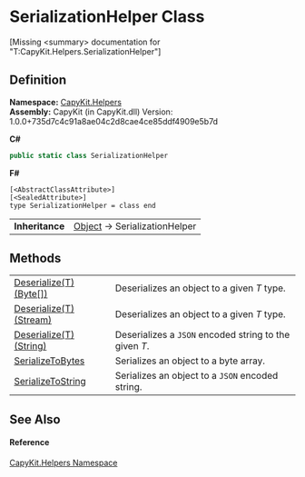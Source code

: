 # SerializationHelper Class


\[Missing &lt;summary&gt; documentation for "T:CapyKit.Helpers.SerializationHelper"\]



## Definition
**Namespace:** <a href="N_CapyKit_Helpers.md">CapyKit.Helpers</a>  
**Assembly:** CapyKit (in CapyKit.dll) Version: 1.0.0+735d7c4c91a8ae04c2d8cae4ce85ddf4909e5b7d

**C#**
``` C#
public static class SerializationHelper
```
**F#**
``` F#
[<AbstractClassAttribute>]
[<SealedAttribute>]
type SerializationHelper = class end
```

<table><tr><td><strong>Inheritance</strong></td><td><a href="https://learn.microsoft.com/dotnet/api/system.object" target="_blank" rel="noopener noreferrer">Object</a>  →  SerializationHelper</td></tr>
</table>



## Methods
<table>
<tr>
<td><a href="M_CapyKit_Helpers_SerializationHelper_Deserialize__1.md">Deserialize(T)(Byte[])</a></td>
<td>Deserializes an object to a given <em>T</em> type.</td></tr>
<tr>
<td><a href="M_CapyKit_Helpers_SerializationHelper_Deserialize__1_1.md">Deserialize(T)(Stream)</a></td>
<td>Deserializes an object to a given <em>T</em> type.</td></tr>
<tr>
<td><a href="M_CapyKit_Helpers_SerializationHelper_Deserialize__1_2.md">Deserialize(T)(String)</a></td>
<td>Deserializes a <code>JSON</code> encoded string to the given <em>T</em>.</td></tr>
<tr>
<td><a href="M_CapyKit_Helpers_SerializationHelper_SerializeToBytes.md">SerializeToBytes</a></td>
<td>Serializes an object to a byte array.</td></tr>
<tr>
<td><a href="M_CapyKit_Helpers_SerializationHelper_SerializeToString.md">SerializeToString</a></td>
<td>Serializes an object to a <code>JSON</code> encoded string.</td></tr>
</table>

## See Also


#### Reference
<a href="N_CapyKit_Helpers.md">CapyKit.Helpers Namespace</a>  
